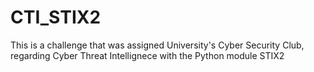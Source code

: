 # CTI_STIX2

This is a challenge that was assigned University's Cyber Security Club,
regarding Cyber Threat Intellignece with the Python module STIX2
